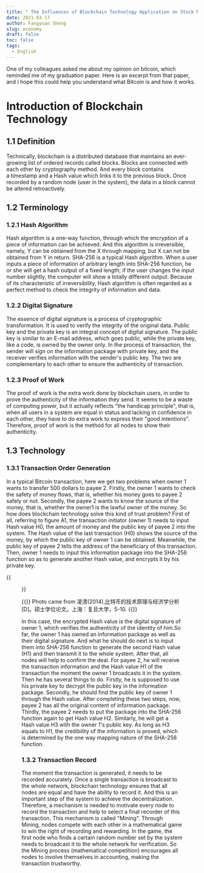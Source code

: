 ```yaml
---
title: " The Influences of Blockchain Technology Application on Stock Market Operation System (2) "
date: 2021-03-17
author: Fangyuan Sheng
slug: economy
draft: false
toc: false
tags:
  - English
---
```


One of my colleagues asked me about my opinion on bitcoin, which reminded me of my graduation paper. Here is an excerpt from that paper, and I hope this could help you understand what Bitcoin is and how it works.

 # Introduction of Blockchain Technology

 ## 1.1 Definition
Technically, blockchain is a distributed database that maintains an ever-growing list of ordered records called blocks. Blocks are connected with each other by cryptography method. And every block contains a timestamp and a Hash value which links it to the previous block. Once recorded by a random node (user in the system), the data in a block cannot be altered retroactively.
 ## 1.2 Terminology
  ### 1.2.1 Hash Algorithm
Hash algorithm is a one-way function, through which the encryption of a piece of information can be achieved. And this algorithm is irreversible, namely, Y can be obtained from the X through mapping, but X can not be obtained from Y in return. SHA-256 is a typical Hash algorithm. When a user inputs a piece of information of arbitrary length into SHA-256 function, he or she will get a hash output of a fixed length; if the user changes the input number slightly, the computer will show a totally different output. Because of its characteristic of irreversibility, Hash algorithm is often regarded as a perfect method to check the integrity of information and data.
   ### 1.2.2 Digital Signature 
The essence of digital signature is a process of cryptographic transformation. It is used to verify the integrity of the original data. Public key and the private key is an integral concept of digital signature. The public key is similar to an E-mail address, which goes public, while the private key, like a code, is owned by the owner only. In the process of transaction, the sender will sign on the information package with private key, and the receiver verifies information with the sender's public key. The two are complementary to each other to ensure the authenticity of transaction.
  ###  1.2.3 Proof of Work 
The proof of work is the extra work done by blockchain users, in order to prove the authenticity of the information they send. It seems to be a waste of computing power, but it actually reflects "the handicap principle", that is, when all users in a system are equal in status and lacking in confidence in each other, they have to do extra work to express their "good intentions". Therefore, proof of work is the method for all nodes to show their authenticity.
  ##  1.3 Technology
   ### 1.3.1 Transaction Order Generation
In a typical Bitcoin transaction, here we get two problems when owner 1 wants to transfer 500 dollars to payee 2. Firstly, the owner 1 wants to check the safety of money flows, that is, whether his money goes to payee 2 safely or not. Secondly, the payee 2 wants to know the source of the money, that is, whether the owner1 is the lawful owner of the money. So how does blockchain technology solve this kind of trust problem?
First of all, referring to figure A1, the transaction initiator (owner 1) needs to input Hash value H0, the amount of money and the public key of payee 2 into the system. The Hash value of the last transaction (H0) shows the source of the money, by which the public key of owner 1 can be obtained. Meanwhile, the public key of payee 2 tells the address of the beneficiary of this transaction. Then, owner 1 needs to input this information package into the SHA-256 function so as to generate another Hash value, and encrypts it by his private key. 
   
{{<figure src="https://hellenshengfy.github.io/bitcoin1.png" title="Figure A1">}}


{{<block class="info">}}
Photo came from 凌清(2014),比特币的技术原理与经济学分析[D]。硕士学位论文。上海：复旦大学，5-10. {{<end>}}

In this case, the encrypted Hash value is the digital signature of owner 1, which verifies the authenticity of the identity of him.So far, the owner 1 has owned an information package as well as their digital signature. And what he should do next is to input them into SHA-256 function to generate the second Hash value (H1) and then transmit it to the whole system. After that, all nodes will help to confirm the deal. For payee 2, he will receive the transaction information and the Hash value H1 of the transaction the moment the owner 1 broadcasts it in the system. Then he has several things to do. Firstly, he is supposed to use his private key to decrypt the public key in the information package. Secondly, he should find the public key of owner 1 through the Hash value. After completing these two steps, now, payee 2 has all the original content of information package. Thirdly, the payee 2 needs to put the package into the SHA-256 function again to get Hash value H2. Similarly, he will get a Hash value H3 with the owner 1's public key. As long as H3 equals to H1, the credibility of the information is proved, which is determined by the one way mapping nature of the SHA-256 function.                           
   ###  1.3.2 Transaction Record
The moment the transaction is generated, it needs to be recorded accurately. Once a single transaction is broadcast to the whole network, blockchain technology ensures that all nodes are equal and have the ability to record it. And this is an important step of the system to achieve the decentralization. Therefore, a mechanism is needed to motivate every node to record the transaction and help to select a final recorder of this transaction. This mechanism is called "Mining". Through Mining, nodes compete with each other in a mathematical game to win the right of recording and rewarding. In the game, the first node who finds a certain random number set by the system needs to broadcast it to the whole network for verification. So the Mining process (mathematical competition) encourages all nodes to involve themselves in accounting, making the transaction trustworthy.
